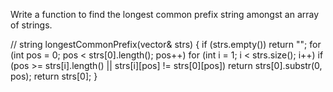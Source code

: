 Write a function to find the longest common prefix string amongst an array of strings.


//
string longestCommonPrefix(vector<string>& strs) 
{
        if (strs.empty()) return "";
        for (int pos = 0; pos < strs[0].length(); pos++)
            for (int i = 1; i < strs.size(); i++)
                if (pos >= strs[i].length() || strs[i][pos] != strs[0][pos])
                    return strs[0].substr(0, pos);
        return strs[0];
}
